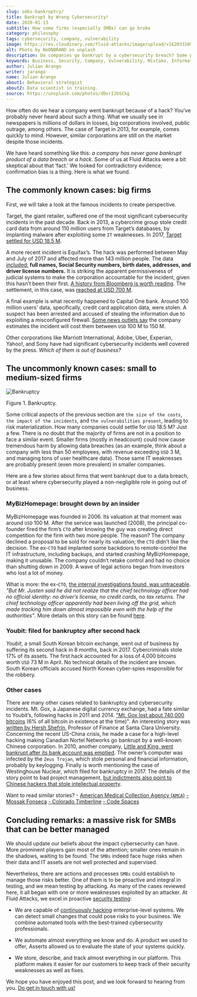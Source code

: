 ```yaml
---
slug: smbs-bankruptcy/
title: Bankrupt by Wrong Cybersecurity!
date: 2020-01-13
subtitle: How some firms (especially SMBs) can go broke
category: philosophy
tags: cybersecurity, company, vulnerability
image: https://res.cloudinary.com/fluid-attacks/image/upload/v1620331097/blog/smbs-bankruptcy/cover_ug1ssj.webp
alt: Photo by NeONBRAND on unplash
description: Do companies go bankrupt by a cybersecurity breach? Some people assure there is no evidence about it. In this blog post, we tried to dig deeper.
keywords: Business, Security, Company, Vulnerability, Mistake, Information, Ethical Hacking, Pentesting
author: Julian Arango
writer: jarango
name: Julian Arango
about1: Behavioral strategist
about2: Data scientist in training.
source: https://unsplash.com/photos/dDvrIJbSCkg
---
```


How often do we hear a company went bankrupt because of a hack? You’ve
probably never heard about such a thing. What we usually see in
newspapers is millions of dollars in losses, big corporations involved,
public outrage, among others. The case of Target in 2013, for example,
comes quickly to mind. However, similar corporations are still on the
market despite those incidents.

We have heard something like this: *a company has never gone bankrupt
product of a data breach or a hack*. Some of us at Fluid Attacks were
a bit skeptical about that ‘fact.’ We looked for contradictory evidence;
confirmation bias is a thing. Here is what we found.

## The commonly known cases: big firms

First, we will take a look at the famous incidents to create
perspective.

Target, the giant retailer, suffered one of the most significant
cybersecurity incidents in the past decade. Back in 2013, a cybercrime
group stole credit card data from around 110 million users from Target’s
databases, by implanting malware after exploiting some `IT` weaknesses.
In 2017, [Target settled for USD 18.5
M](https://www.usatoday.com/story/money/2017/05/23/target-pay-185m-2013-data-breach-affected-consumers/102063932/).

A more recent incident is Equifax’s. The hack was performed between May
and July of 2017 and affected more than 143 million people. The data
[included:](https://en.wikipedia.org/wiki/Equifax) **full names, Social
Security numbers, birth dates, addresses, and driver license numbers.**
It is striking the apparent permissiveness of judicial systems to make
the corporation accountable for the incident, given this hasn’t been
their first. [A history from Bloomberg is worth
reading](https://www.bloomberg.com/news/features/2017-09-29/the-equifax-hack-has-all-the-hallmarks-of-state-sponsored-pros).
The settlement, in this case, was [reached at USD 700
M](https://www.cnbc.com/2019/09/09/equifax-settlement-you-need-to-update-your-claim-to-get-125.html).

A final example is what recently happened to Capital One bank. Around
100 million users’ data, specifically, credit card application data,
were stolen. A suspect has been arrested and accused of stealing the
information due to exploiting a misconfigured firewall. [Some news
outlets
say](https://thefly.com/landingPageNews.php?id=2940526&headline=COF-Capital-One-sees-incident-generating-costs-of-MM-in-)
the company estimates the incident will cost them between `USD` 100 M to
150 M.

Other corporations like Marriott International, Adobe, Uber, Experian,
Yahoo\!, and Sony have had significant cybersecurity incidents well
covered by the press. *Which of them is out of business?*

## The uncommonly known cases: small to medium-sized firms

<div class="imgblock">

![Bankruptcy](https://res.cloudinary.com/fluid-attacks/image/upload/v1620331096/blog/smbs-bankruptcy/melinda-gimpel_wdkyur.webp)

<div class="title">

Figure 1. Bankruptcy.

</div>

</div>

Some critical aspects of the previous section are `the size of the
costs`, `the impact of the incidents`, and `the vulnerabilities
present`, leading to risk materialization. How many companies could
settle for `USD` 18.5 M? Just a few. There is no doubt that the majority
of firms are not in a position to face a similar event. Smaller firms
(mostly in headcount) could now cause tremendous harm by allowing data
breaches (as an example, think about a company with less than 50
employees, with revenue exceeding `USD` 3 M, and managing tons of user
healthcare data). Those same IT weaknesses are probably present (even
more prevalent) in smaller companies.

Here are a few stories about firms that went bankrupt due to a data
breach, or at least where cybersecurity played a non-negligible role in
going out of business.

<div>
<cta-banner
buttontxt="Read more"
link="/solutions/devsecops/"
title="Get started with Fluid Attacks' DevSecOps solution right now"
/>
</div>

### MyBizHomepage: brought down by an insider

MyBizHomepage was founded in 2006. Its valuation at that moment was
around `USD` 100 M. After the service was launched (2008), the principal
co-founder fired the firm’s `CTO` after knowing the guy was creating
direct competition for the firm with two more people. The reason? The
company declined a proposal to be sold for nearly its valuation; the
`CTO` didn’t like the decision. The ex-`CTO` had implanted some
backdoors to remote-control the IT infrastructure, including backups,
and started crashing MyBizHomepage, making it unusable. The company
couldn’t retake control and had no choice than shutting down in 2009. A
wave of legal actions began from investors who lost a lot of money.

What is more: the ex-`CTO`, [the internal investigations found, was
untraceable](https://www.nytimes.com/2012/08/23/business/smallbusiness/struggling-to-recover-from-a-cyberattack.html).
*"But Mr. Justen said he did not realize* *that the chief technology
officer had no official identity*: *no driver’s license, no credit
cards, no tax returns*. *The chief technology officer apparently had
been living off the grid,* *which made tracking him down almost
impossible* *even with the help of the authorities"*. More details on
this story can be found
[here](https://boss.blogs.nytimes.com/2012/08/29/starting-over-after-a-cyberattack-shuts-down-the-business/).

### Youbit: filed for bankruptcy after second hack

*Youbit*, a small South Korean bitcoin exchange, went out of business by
suffering its second hack in 8 months, back in 2017. Cybercriminals
stole 17% of its assets. The first hack accounted for a loss of 4,000
bitcoins worth `USD` 73 M in April. No technical details of the incident
are known. South Korean officials accused North Korean cyber-spies
responsible for the robbery.

### Other cases

There are many other cases related to bankruptcy and cybersecurity
incidents. Mt. Gox, a Japanese digital currency exchange, had a fate
similar to Youbit’s, following hacks in 2011 and 2014. ["Mt. Gox lost
about 740,000 bitcoins](https://blockonomi.com/mt-gox-hack/) (6% of all
bitcoin in existence at the time)". An interesting story was [written by
Hersh
Shefrin](https://www.forbes.com/sites/hershshefrin/2018/12/10/huawei-pain/#7bce6d0e5d41),
Professor of Finance at Santa Clara University. Concerning the recent
US-China crisis, he made a case for a high-level hacking making Canadian
Nortel Networks go bankrupt by a well-known Chinese corporation. In
2010, another company, [Little and King, went bankrupt after its bank
account was
emptied](https://krebsonsecurity.com/2010/02/n-y-firm-faces-bankruptcy-from-164000-e-banking-loss/).
The owner’s computer was infected by the `Zeus Trojan`, which stole
personal and financial information, probably by keylogging. Finally is
worth mentioning the case of Westinghouse Nuclear, which filed for
bankruptcy in 2017. The details of the story point to bad project
management, [but indictments also point to Chinese hackers that stole
intellectual
property](http://www.beyondnuclear.org/security/2014/5/22/chinese-military-cyber-attack-hacks-westinghouse-nuclear-sec.html).

Want to read similar stories? - [American Medical Collection Agency
(`AMCA`)](https://www.bloomberg.com/news/articles/2019-06-17/american-medical-collection-agency-parent-files-for-bankruptcy)
[- Mossak Fonseca](https://www.wired.co.uk/article/panama-papers-mossack-fonseca-website-security-problems)
[- Colorado Timberline](https://www.scmagazine.com/home/security-news/colorado-firm-claims-ransomware-attack-behind-closure/)
[- Code Spaces](https://www.infoworld.com/article/2608076/murder-in-the-amazon-cloud.html)

## Concluding remarks: a massive risk for SMBs that can be better managed

We should update our beliefs about the impact cybersecurity can have.
More prominent players gain most of the attention; smaller ones remain
in the shadows, waiting to be found. The `SMBs` indeed face huge risks
when their data and IT assets are not well protected and supervised.

Nevertheless, there are actions and processes `SMBs` could establish to
manage those risks better. One of them is to be proactive and integral
in testing, and we mean testing by attacking. As many of the cases
reviewed here, it all began with one or more weaknesses exploited by an
attacker.
At Fluid Attacks,
we excel in proactive [security testing](../../solutions/security-testing/):

- We are capable of [continuously
  hacking](../../services/continuous-hacking/) enterprise-level
  systems. We can detect small changes that could pose risks to your
  business. We combine automated tools with the best-trained
  cybersecurity professionals.

- We automate almost everything we know and do. A product we used to
  offer, Asserts allowed us to evaluate the state of your systems
  quickly.

- We store, describe, and track almost everything in our platform.
  This platform makes it easier for our customers
  to keep track of their security weaknesses
  as well as fixes.

We hope you have enjoyed this post, and we look forward to hearing from
you. [Do get in touch with us\!](../../contact-us/)
